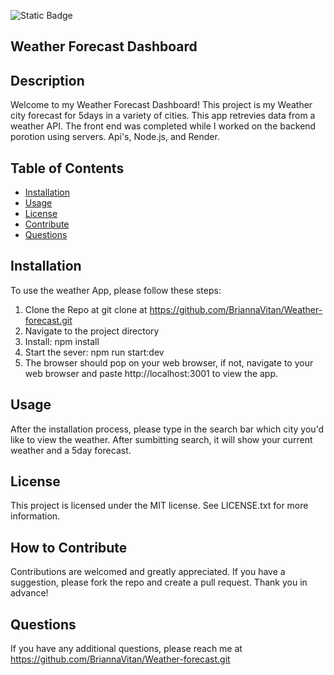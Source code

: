 ![Static Badge](https://img.shields.io/badge/MIT-license-yellow)
## Weather Forecast Dashboard


## Description

Welcome to my Weather Forecast Dashboard!
This project is my Weather city forecast for 5days in a variety of cities. This app retrevies data from a weather API. The front end was completed while I worked on the backend porotion using servers. Api's, Node.js, and Render.

## Table of Contents 

- [Installation](#installation)
- [Usage](#usage)
- [License](#license)
- [Contribute](#how-to-contribute)
- [Questions](#questions) 

## Installation

To use the weather App, please follow these steps:
1. Clone the Repo at git clone at https://github.com/BriannaVitan/Weather-forecast.git
2. Navigate to the project directory
3. Install: npm install
4. Start the sever: npm run start:dev
5. The browser should pop on your web browser, if not, navigate to your web browser and paste http://localhost:3001 to view the app.

## Usage

After the installation process, please type in the search bar which city you'd like to view the weather. After sumbitting search, it will show your current weather and a 5day forecast.

## License

This project is licensed under the MIT license. See LICENSE.txt for more information.

## How to Contribute

Contributions are welcomed and greatly appreciated. If you have a suggestion, please fork the repo and create a pull request. Thank you in advance!

## Questions

If you have any additional questions, please reach me at https://github.com/BriannaVitan/Weather-forecast.git

